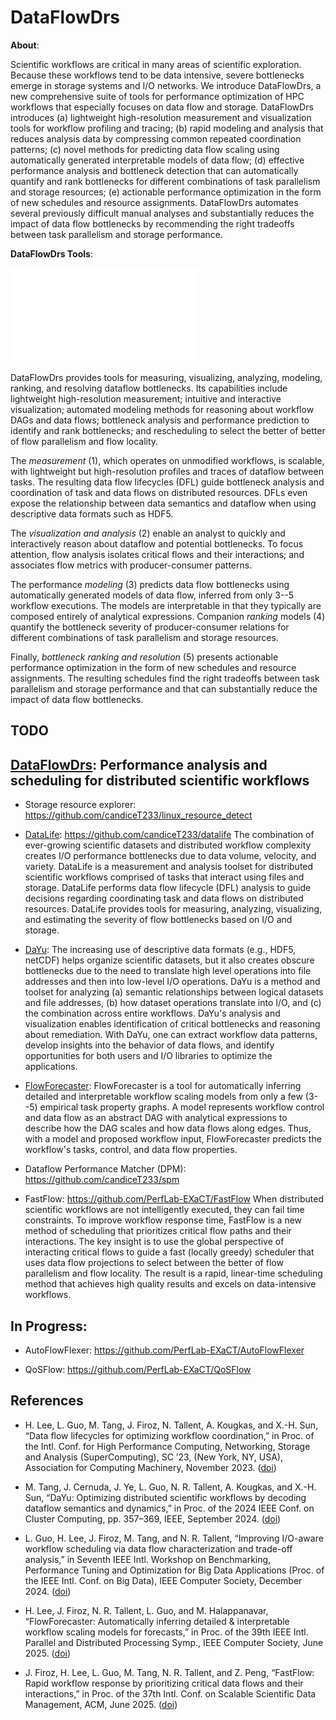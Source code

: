 <!-- -*-Mode: markdown;-*- -->
<!-- $Id: 8b893c5825d5585f680cd7fd4efe61e0654a2dc4 $ -->


DataFlowDrs
=============================================================================

**About**: 

Scientific workflows  are critical in many areas of scientific exploration. Because these workflows tend to be data intensive, severe bottlenecks emerge in storage systems and I/O networks. We introduce DataFlowDrs, a new comprehensive suite of tools for performance optimization of HPC workflows that especially focuses on data flow and storage. DataFlowDrs introduces (a) lightweight high-resolution measurement and visualization tools for workflow profiling and tracing; (b) rapid modeling and analysis that reduces analysis data by compressing common repeated coordination patterns; (c) novel methods for predicting data flow scaling using automatically generated interpretable models of data flow; (d) effective performance analysis and bottleneck detection that can automatically quantify and rank bottlenecks for different combinations of task parallelism and storage resources; (e) actionable performance optimization in the form of new schedules and resource assignments. DataFlowDrs automates several previously difficult manual analyses and substantially reduces the impact of data flow bottlenecks by recommending the right tradeoffs between task parallelism and storage performance.


**DataFlowDrs Tools**: 

![Alt text](./dataflowdr-overview.pdf "DataFlowDrs overview")

DataFlowDrs provides tools for measuring, visualizing, analyzing, modeling, ranking, and resolving dataflow bottlenecks. Its capabilities include lightweight high-resolution measurement; intuitive and interactive visualization; automated modeling methods for reasoning about workflow DAGs and data flows; bottleneck analysis and performance prediction to identify and rank bottlenecks; and rescheduling to select the better of better of flow parallelism and flow locality.

The *measurement* (1), which operates on unmodified workflows, is scalable, with lightweight but high-resolution profiles and traces of dataflow between tasks. The resulting data flow lifecycles (DFL) guide bottleneck analysis and coordination of task and data flows on distributed resources. DFLs even expose the relationship between data semantics and dataflow when using descriptive data formats such as HDF5.

The *visualization and analysis* (2) enable an analyst to quickly and interactively reason about dataflow and potential bottlenecks. To focus attention, flow analysis isolates critical flows and their interactions; and associates flow metrics with producer-consumer patterns.

The performance *modeling* (3) predicts data flow bottlenecks using automatically generated models of data flow, inferred from only 3--5 workflow executions. The models are interpretable in that they typically are composed entirely of analytical expressions. Companion *ranking* models (4) quantify the bottleneck severity of producer-consumer relations for different combinations of task parallelism and storage resources.

Finally, *bottleneck ranking and resolution* (5) presents actionable performance optimization in the form of new schedules and resource assignments. The resulting schedules find the right tradeoffs between task parallelism and storage performance and that can substantially reduce the impact of data flow bottlenecks.



TODO
-----------------------------------------------------------------------------

## [DataFlowDrs](https://gitlab.com/perflab-exact/bigflow-suite): Performance analysis and scheduling for distributed scientific workflows

<!-- https://github.com/perflab-exact -->


* Storage resource explorer: 
    https://github.com/candiceT233/linux_resource_detect
    
* [DataLife](https://github.com/pnnl/datalife):
  https://github.com/candiceT233/datalife
  The combination of ever-growing scientific datasets and distributed workflow complexity creates I/O performance bottlenecks due to data volume, velocity, and variety. DataLife is a measurement and analysis toolset for distributed scientific workflows comprised of tasks that interact using files and storage. DataLife performs data flow lifecycle (DFL) analysis to guide decisions regarding coordinating task and data flows on distributed resources. DataLife provides tools for measuring, analyzing, visualizing, and estimating the severity of flow bottlenecks based on I/O and storage.


* [DaYu](https://github.com/pnnl/DaYu):
  The increasing use of descriptive data formats (e.g., HDF5, netCDF) helps organize scientific datasets, but it also creates obscure bottlenecks due to the need to translate high level operations into file addresses and then into low-level I/O operations. DaYu is a method and toolset for analyzing (a) semantic relationships between logical datasets and file addresses, (b) how dataset operations translate into I/O, and (c) the combination across entire workflows. DaYu's analysis and visualization enables identification of critical bottlenecks and reasoning about remediation. With DaYu, one can extract workflow data patterns, develop insights into the behavior of data flows, and identify opportunities for both users and I/O libraries to optimize the applications.

    <!-- https://github.com/candiceT233/dayu-tracker -->

* [FlowForecaster](https://github.com/pnnl/FlowForecaster): 
  FlowForecaster is a tool for automatically inferring detailed and interpretable workflow scaling models from only a few (3--5) empirical task property graphs. A model represents workflow control and data flow as an abstract DAG with analytical expressions to describe how the DAG scales and how data flows along edges. Thus, with a model and proposed workflow input, FlowForecaster predicts the workflow's tasks, control, and data flow properties. 

* Dataflow Performance Matcher (DPM):
  https://github.com/candiceT233/spm
    <!-- 
    https://github.com/candiceT233/linux_resource_detect/tree/dev/perf_analysis
        https://github.com/candiceT233/linux_resource_detect/blob/dev/perf_analysis/wf_analysis.ipynb
    https://github.com/candiceT233/linux_resource_detect/tree/dev/perf_analysis/fastflow_plots
    -->

* FastFlow: https://github.com/PerfLab-EXaCT/FastFlow <!-- [FastFlow]() https://github.com/pnnl/FastFlow -->
   When distributed scientific workflows are not intelligently executed, they can fail time constraints. To improve workflow response time, FastFlow is a new method of scheduling that prioritizes critical flow paths and their interactions. The key insight is to use the global perspective of interacting critical flows to guide a fast (locally greedy) scheduler that uses data flow projections to select between the better of flow parallelism and flow locality. The result is a rapid, linear-time scheduling method that achieves high quality results and excels on data-intensive workflows.

  
## In Progress:
  
* AutoFlowFlexer: https://github.com/PerfLab-EXaCT/AutoFlowFlexer
  
* QoSFlow: https://github.com/PerfLab-EXaCT/QoSFlow



References
-----------------------------------------------------------------------------

* H. Lee, L. Guo, M. Tang, J. Firoz, N. Tallent, A. Kougkas, and X.-H. Sun, “Data flow lifecycles for optimizing workflow coordination,” in Proc. of the Intl. Conf. for High Performance Computing, Networking, Storage and Analysis (SuperComputing), SC ’23, (New York, NY, USA), Association for Computing Machinery, November 2023. ([doi](https://doi.org/10.1145/3581784.3607104))

* M. Tang, J. Cernuda, J. Ye, L. Guo, N. R. Tallent, A. Kougkas, and X.-H. Sun, “DaYu: Optimizing distributed scientific workflows by decoding dataflow semantics and dynamics,” in Proc. of the 2024 IEEE Conf. on Cluster Computing, pp. 357–369, IEEE, September 2024. ([doi](https://doi.org/10.1109/CLUSTER59578.2024.00038))

* L. Guo, H. Lee, J. Firoz, M. Tang, and N. R. Tallent, “Improving I/O-aware workflow scheduling via data flow characterization and trade-off analysis,” in Seventh IEEE Intl. Workshop on Benchmarking, Performance Tuning and Optimization for Big Data Applications (Proc. of the IEEE Intl. Conf. on Big Data), IEEE Computer Society, December 2024.  ([doi](https://doi.org/10.1109/BigData62323.2024.10825855))

* H. Lee, J. Firoz, N. R. Tallent, L. Guo, and M. Halappanavar, “FlowForecaster: Automatically inferring detailed & interpretable workflow scaling models for forecasts,” in Proc. of the 39th IEEE Intl. Parallel and Distributed Processing Symp., IEEE Computer Society, June 2025. ([doi](https://doi.org/10.1109/IPDPS64566.2025.00045))

* J. Firoz, H. Lee, L. Guo, M. Tang, N. R. Tallent, and Z. Peng, “FastFlow: Rapid workflow response by prioritizing critical data flows and their interactions,” in Proc. of the 37th Intl. Conf. on Scalable Scientific Data Management, ACM, June 2025. ([doi](https://doi.org/10.1145/3733723.3733735))

